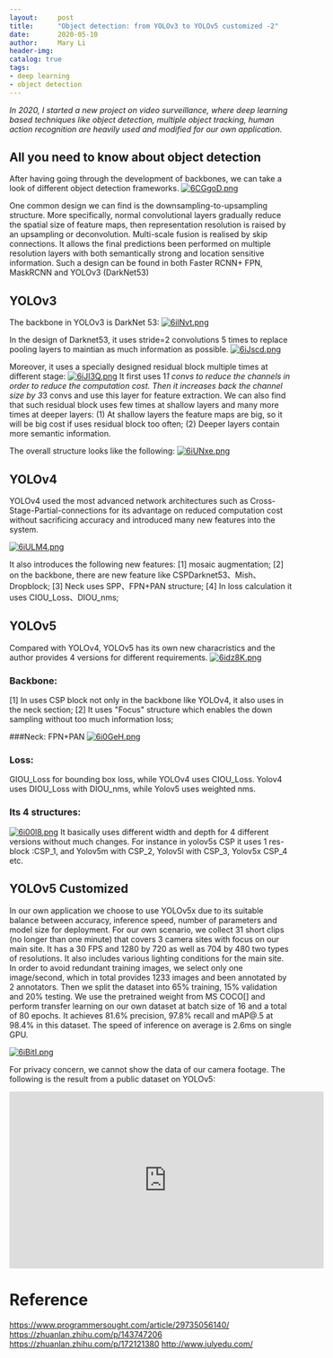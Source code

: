```yaml
---
layout:     post
title:      "Object detection: from YOLOv3 to YOLOv5 customized -2"
date:       2020-05-10
author:     Mary Li
header-img:
catalog: true
tags:
- deep learning
- object detection
---
```

_In 2020, I started a new project on video surveillance, where deep learning based techniques like object detection, 
multiple object tracking, human action recognition are heavily used and modified for our own application._

## All you need to know about object detection

After having going through the development of backbones, we can take a look of different object detection frameworks.
[![6CGgoD.png](https://s3.ax1x.com/2021/02/28/6CGgoD.png)](https://imgtu.com/i/6CGgoD)

One common design we can find is the downsampling-to-upsampling structure. More specifically, normal convolutional layers
gradually reduce the spatial size of feature maps, then representation resolution is raised by an upsampling or deconvolution.
Multi-scale fusion is realised by skip connections. It allows the final predictions been performed on multiple resolution
layers with both semantically strong and location sensitive information. Such a design can be found in both Faster RCNN+ FPN,
MaskRCNN and YOLOv3 (DarkNet53)

## YOLOv3
The backbone in YOLOv3 is DarkNet 53:
[![6ilNvt.png](https://s3.ax1x.com/2021/03/01/6ilNvt.png)](https://imgtu.com/i/6ilNvt)

In the design of Darknet53, it uses stride=2 convolutions 5 times to replace pooling layers to maintian as much information as possible.
[![6iJscd.png](https://s3.ax1x.com/2021/03/01/6iJscd.png)](https://imgtu.com/i/6iJscd)

Moreover, it uses a specially designed residual block multiple times at different stage:
[![6iJI3Q.png](https://s3.ax1x.com/2021/03/01/6iJI3Q.png)](https://imgtu.com/i/6iJI3Q)
It first uses 1*1 convs to reduce the channels in order to reduce the computation cost. Then it increases back the channel 
size by 3*3 convs and use this layer for feature extraction. 
We can also find that such residual block uses few times at shallow layers and many more times at deeper layers:
(1) At shallow layers the feature maps are big, so it will be big cost if uses residual block too often;
(2) Deeper layers contain more semantic information.

The overall structure looks like the following:
[![6iUNxe.png](https://s3.ax1x.com/2021/03/01/6iUNxe.png)](https://imgtu.com/i/6iUNxe)

## YOLOv4
YOLOv4 used the most advanced network architectures such as Cross-Stage-Partial-connections for its advantage on reduced
computation cost without sacrificing accuracy and introduced many new features into the system. 

[![6iULM4.png](https://s3.ax1x.com/2021/03/01/6iULM4.png)](https://imgtu.com/i/6iULM4)

It also introduces the following new features:
[1] mosaic augmentation;
[2] on the backbone, there are new feature like CSPDarknet53、Mish、Dropblock;
[3] Neck uses SPP、FPN+PAN structure;
[4] In loss calculation it uses CIOU_Loss、DIOU_nms;

## YOLOv5
Compared with YOLOv4, YOLOv5 has its own new characristics and the author provides 4 versions for different requirements.
[![6idz8K.png](https://s3.ax1x.com/2021/03/01/6idz8K.png)](https://imgtu.com/i/6idz8K)

### Backbone:
[1] In uses CSP block not only in the backbone like YOLOv4, it also uses in the neck section;
[2] It uses "Focus" structure which enables the down sampling without too much information loss;

###Neck:
FPN+PAN
[![6i0GeH.png](https://s3.ax1x.com/2021/03/01/6i0GeH.png)](https://imgtu.com/i/6i0GeH)

### Loss:
GIOU_Loss for bounding box loss, while YOLOv4 uses CIOU_Loss.
Yolov4 uses DIOU_Loss with DIOU_nms, while Yolov5 uses weighted nms.

### Its 4 structures:
[![6i00l8.png](https://s3.ax1x.com/2021/03/01/6i00l8.png)](https://imgtu.com/i/6i00l8)
It basically uses different width and depth for 4 different versions without much changes. For instance in yolov5s CSP it 
uses 1 res-block :CSP_1, and Yolov5m with CSP_2, Yolov5l with CSP_3, Yolov5x CSP_4 etc.

## YOLOv5 Customized

 In our own application we choose to use YOLOv5x due to its suitable balance between accuracy, inference speed, number of parameters and model size 
for deployment. For our own scenario, we collect 31 short clips (no longer than one minute) that covers 3 camera sites with 
focus on our main site. It has a 30 FPS and 1280 by 720 as well as 704 by 480 two types of resolutions. It also includes 
various lighting conditions for the main site. In order to avoid redundant training images, we select only one image/second,
which in total provides 1233 images and been annotated by 2 annotators. Then we split the dataset into 65% training, 15% 
validation and 20% testing. We use the pretrained weight from MS COCO[] and perform transfer learning on our own dataset 
at batch size of 16 and a total of 80 epochs. It achieves 81.6% precision, 97.8% recall and mAP@.5 at 98.4% in this dataset. 
The speed of inference on average is 2.6ms on single GPU.  

[![6iBitI.png](https://s3.ax1x.com/2021/03/01/6iBitI.png)](https://imgtu.com/i/6iBitI)

For privacy concern, we cannot show the data of our camera footage. The following is the result from a public dataset on YOLOv5:

<iframe width="560" height="315" src="https://youtu.be/AMTgYZu2QQM" frameborder="0" allow="autoplay; encrypted-media" allowfullscreen></iframe>


# Reference
https://www.programmersought.com/article/29735056140/
https://zhuanlan.zhihu.com/p/143747206
https://zhuanlan.zhihu.com/p/172121380
http://www.julyedu.com/